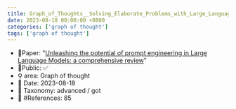 ```yaml
---
title: Graph_of_Thoughts__Solving_Elaborate_Problems_with_Large_Language_Models
date: 2023-08-18 00:00:00 +0800
categories: ['graph of thought']
tags: ['graph of thought']
---
```


- 📙Paper: "[Unleashing the potential of prompt engineering in Large Language Models: a comprehensive review](https://www.semanticscholar.org/paper/Unleashing-the-potential-of-prompt-engineering-in-a-Chen-Zhang/595c8d39a6155354fd7d8f62a4441be5c82e68da)"
- 🔑Public: ✅
- ⚲ area: Graph of thought
- 📅 Date: 2023-08-18
- 🔎 Taxonomy: advanced / got
- 📝 #References: 85
